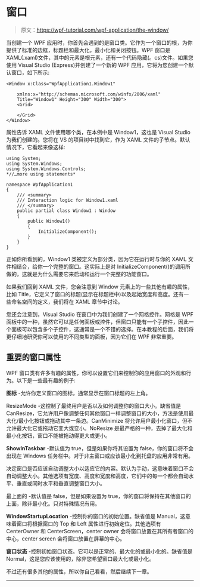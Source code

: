 # 窗口

> 原文：<https://wpf-tutorial.com/wpf-application/the-window/>

当创建一个 WPF 应用时，你首先会遇到的是窗口类。它作为一个窗口的根，为你提供了标准的边框，标题栏和最大化，最小化和关闭按钮。WPF 窗口是 XAML(.xaml)文件，其中的<window>元素是根元素，还有一个代码隐藏(。cs)文件。如果您使用 Visual Studio (Express)并创建了一个新的 WPF 应用，它将为您创建一个默认窗口，如下所示:</window>

```
<Window x:Class="WpfApplication1.Window1"

    xmlns:x="http://schemas.microsoft.com/winfx/2006/xaml"
    Title="Window1" Height="300" Width="300">
    <Grid>

    </Grid>
</Window>
```

属性告诉 XAML 文件使用哪个类，在本例中是 Window1，这也是 Visual Studio 为我们创建的。您将在 VS 的项目树中找到它，作为 XAML 文件的子节点。默认情况下，它看起来像这样:

```
using System;
using System.Windows;
using System.Windows.Controls;
*//…more using statements*

namespace WpfApplication1
{
    /// <summary>
    /// Interaction logic for Window1.xaml
    /// </summary>
    public partial class Window1 : Window
    {
        public Window1()
        {
            InitializeComponent();
        }
    }
}
```

正如你所看到的，Window1 类被定义为部分类，因为它在运行时与你的 XAML 文件相结合，给你一个完整的窗口。这实际上是对 InitializeComponent()的调用所做的，这就是为什么需要它来启动和运行一个完整的功能窗口。

如果我们回到 XAML 文件，您会注意到 Window 元素上的一些其他有趣的属性，比如 Title，它定义了窗口的标题(显示在标题栏中)以及起始宽度和高度。还有一些命名空间的定义，我们将在 XAML 章节中讨论。

<input type="hidden" name="IL_IN_ARTICLE">

您还会注意到，Visual Studio 在窗口中为我们创建了一个网格控件。网格是 WPF 面板中的一种，虽然它可以是任何面板或控件，但窗口只能有一个子控件，因此一个面板可以包含多个子控件，这通常是一个不错的选择。在本教程的后面，我们将更仔细地研究你可以使用的不同类型的面板，因为它们在 WPF 非常重要。

## 重要的窗口属性

WPF 窗口类有许多有趣的属性，你可以设置它们来控制你的应用窗口的外观和行为。以下是一些最有趣的例子:

**图标** -允许你定义窗口的图标，通常显示在窗口标题的左上角。

ResizeMode -这控制了最终用户是否以及如何调整你的窗口大小。缺省值是 CanResize，它允许用户像调整任何其他窗口一样调整窗口的大小，方法是使用最大化/最小化按钮或拖动其中一条边。CanMinimize 将允许用户最小化窗口，但不允许最大化它或拖动它变大或变小。NoResize 是最严格的一种，去掉了最大化和最小化按钮，窗口不能被拖动得更大或更小。

**ShowInTaskbar** -默认值为 true，但是如果你将其设置为 false，你的窗口将不会出现在 Windows 任务栏中。对于非主窗口或应该最小化到托盘的应用非常有用。

决定窗口是否应该自动调整大小以适应它的内容。默认为手动，这意味着窗口不会自动调整大小。其他选项有宽度、高度和宽度和高度，它们中的每一个都会自动水平、垂直或同时水平和垂直调整窗口大小。

最上面的 -默认值是 false，但是如果设置为 true，你的窗口将保持在其他窗口的上面，除非最小化。只对特殊情况有用。

**WindowStartupLocation** -控制你的窗口的初始位置。缺省值是 Manual，这意味着窗口将根据窗口的 Top 和 Left 属性进行初始定位。其他选项有 CenterOwner 和 CenterScreen，center owner 会将窗口放置在其所有者窗口的中心，center screen 会将窗口放置在屏幕的中心。

**窗口状态** -控制初始窗口状态。它可以是正常的、最大化的或最小化的。缺省值是 Normal，这是您应该使用的，除非您希望窗口最大化或最小化。

不过还有很多其他的属性，所以你自己看看，然后继续下一章。

* * *